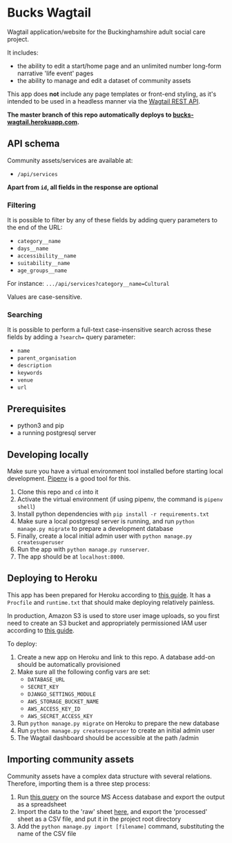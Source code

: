# Bucks Wagtail

Wagtail application/website for the Buckinghamshire adult social care project.

It includes:

- the ability to edit a start/home page and an unlimited number long-form narrative 'life event' pages
- the ability to manage and edit a dataset of community assets

This app does **not** include any page templates or front-end styling, as it's intended to be used in a headless manner via the [Wagtail REST API](http://docs.wagtail.io/en/v2.0/advanced_topics/api/index.html).


**The master branch of this repo automatically deploys to [bucks-wagtail.herokuapp.com](http://bucks-wagtail.herokuapp.com).**

## API schema

Community assets/services are available at:

- `/api/services`

**Apart from `id`, all fields in the response are optional**

### Filtering

It is possible to filter by any of these fields by adding query parameters to the end of the URL:

- `category__name`
- `days__name`
- `accessibility__name`
- `suitability__name`
- `age_groups__name`

For instance: `.../api/services?category__name=Cultural`

Values are case-sensitive.

### Searching

It is possible to perform a full-text case-insensitive search across these fields by adding a `?search=` query parameter:

- `name`
- `parent_organisation`
- `description`
- `keywords`
- `venue`
- `url`

## Prerequisites

- python3 and pip
- a running postgresql server

## Developing locally

Make sure you have a virtual environment tool installed before starting local development. [Pipenv](https://docs.pipenv.org/en/latest/) is a good tool for this.

1. Clone this repo and `cd` into it
2. Activate the virtual environment (if using pipenv, the command is `pipenv shell`)
3. Install python dependencies with `pip install -r requirements.txt`
4. Make sure a local postgresql server is running, and run `python manage.py migrate` to prepare a development database
5. Finally, create a local initial admin user with `python manage.py createsuperuser`
6. Run the app with `python manage.py runserver`.
6. The app should be at `localhost:8000`.

## Deploying to Heroku

This app has been prepared for Heroku according to [this guide](https://wagtail.io/blog/wagtail-heroku-2017/). It has a `Procfile` and `runtime.txt` that should make deploying relatively painless.

In production, Amazon S3 is used to store user image uploads, so you first need to create an S3 bucket and appropriately permissioned IAM user according to [this guide](https://wagtail.io/blog/amazon-s3-for-media-files/).

To deploy:

1. Create a new app on Heroku and link to this repo. A database add-on should be automatically provisioned
2. Make sure all the following config vars are set:
    - `DATABASE_URL`
    - `SECRET_KEY`
    - `DJANGO_SETTINGS_MODULE`
    - `AWS_STORAGE_BUCKET_NAME`
    - `AWS_ACCESS_KEY_ID`
    - `AWS_SECRET_ACCESS_KEY`
3. Run `python manage.py migrate` on Heroku to prepare the new database
4. Run `python manage.py createsuperuser` to create an initial admin user
5. The Wagtail dashboard should be accessible at the path /admin

## Importing community assets

Community assets have a complex data structure with several relations. Therefore, importing them is a three step process:

1. Run [this query](https://gist.github.com/jhackett1/7592e3400362a9a07b2938db0e21d068) on the source MS Access database and export the output as a spreadsheet
2. Import the data to the 'raw' sheet [here](https://docs.google.com/spreadsheets/d/1dCfvWVy4GgJrL4AdNKhs2d2KYktuWFiarNJbTOh7mG4/edit?usp=sharing), and export the 'processed' sheet as a CSV file, and put it in the project root directory
3. Add the `python manage.py import [filename]` command, substituting the name of the CSV file